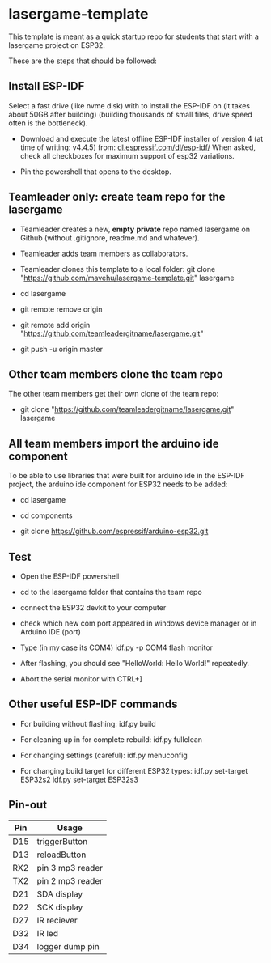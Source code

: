 # lasergame-template

This template is meant as a quick startup repo for students that start with a lasergame project on ESP32. 

These are the steps that should be followed:

## Install ESP-IDF

Select a fast drive (like nvme disk) with to install the ESP-IDF on (it takes about 50GB after building) (building thousands of small files, drive speed often is the bottleneck).

- Download and execute the latest offline ESP-IDF installer of version 4 (at time of writing: v4.4.5) from:
  [dl.espressif.com/dl/esp-idf/](https://dl.espressif.com/dl/esp-idf/)
  When asked, check all checkboxes for maximum support of esp32 variations.

- Pin the powershell that opens to the desktop.

## Teamleader only: create team repo for the lasergame

- Teamleader creates a new, **empty** **private** repo named lasergame on Github (without .gitignore, readme.md and whatever).

- Teamleader adds team members as collaborators.

- Teamleader clones this template to a local folder:
  git clone "https://github.com/mavehu/lasergame-template.git" lasergame

- cd lasergame

- git remote remove origin

- git remote add origin "https://github.com/teamleadergitname/lasergame.git"

- git push -u origin master

## Other team members clone the team repo

The other team members get their own clone of the team repo:

- git clone "https://github.com/teamleadergitname/lasergame.git" lasergame

## All team members import the arduino ide component

To be able to use libraries that were built for arduino ide in the ESP-IDF project, the arduino ide component for ESP32 needs to be added:

- cd lasergame

- cd components

- git clone https://github.com/espressif/arduino-esp32.git

## Test

- Open the ESP-IDF powershell

- cd to the lasergame folder that contains the team repo

- connect the ESP32 devkit to your computer

- check which new com port appeared in windows device manager or in Arduino IDE (port)

- Type (in my case its COM4)
  idf.py -p COM4 flash monitor

- After flashing, you should see "HelloWorld: Hello World!" repeatedly.

- Abort the serial monitor with CTRL+]

## Other useful ESP-IDF commands

- For building without flashing:
  idf.py build

- For cleaning up in for complete rebuild:
  idf.py fullclean

- For changing settings (careful):
  idf.py menuconfig

- For changing build target for different ESP32 types:
  idf.py set-target ESP32s2
  idf.py set-target ESP32s3

## Pin-out

|Pin|Usage|
|--|--|
|D15|triggerButton|
|D13|reloadButton|
|RX2|pin 3 mp3 reader|
|TX2|pin 2 mp3 reader|
|D21|SDA display|
|D22|SCK display|
|D27|IR reciever|
|D32|IR led|
|D34|logger dump pin|